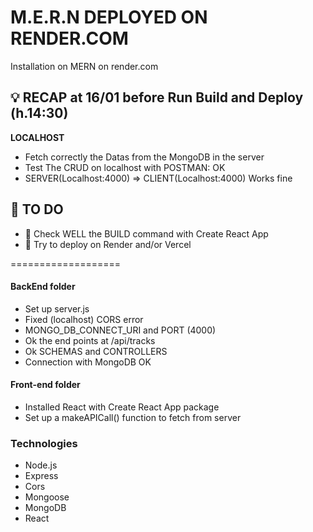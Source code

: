# M.E.R.N DEPLOYED ON RENDER.COM
Installation on MERN on render.com

## 💡 RECAP at 16/01 before Run Build and Deploy (h.14:30)
**LOCALHOST**
* Fetch correctly the Datas from the MongoDB in the server
* Test The CRUD on localhost with POSTMAN: OK
* SERVER(Localhost:4000) => CLIENT(Localhost:4000) Works fine
  
## 🤔 TO DO 
* 🧐 Check WELL the BUILD command with Create React App
* 😤 Try to deploy on Render and/or Vercel

===================
#### BackEnd folder 
* Set up server.js
* Fixed (localhost) CORS error
* MONGO_DB_CONNECT_URI and PORT (4000)
* Ok the end points at /api/tracks
* Ok SCHEMAS and CONTROLLERS
* Connection with MongoDB OK

#### Front-end folder
* Installed React with Create React App package
* Set up a makeAPICall() function to fetch from server




### Technologies
* Node.js
* Express
* Cors
* Mongoose
* MongoDB
* React

